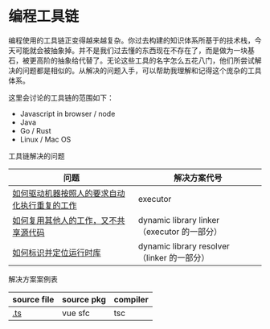 # 编程工具链

编程使用的工具链正变得越来越复杂。你过去构建的知识体系所基于的技术栈，今天可能就会被抽象掉。并不是我们过去懂的东西现在不存在了，而是做为一块基石，被更高阶的抽象给代替了。无论这些工具的名字怎么五花八门，他们所尝试解决的问题都是相似的。从解决的问题入手，可以帮助我理解和记得这个庞杂的工具体系。

这里会讨论的工具链的范围如下：

* Javascript in browser / node
* Java
* Go / Rust
* Linux / Mac OS

工具链解决的问题

| 问题 | 解决方案代号 |
| --- | --- |
| [如何驱动机器按照人的要求自动化执行重复的工作](/如何驱动机器按照人的要求自动化执行重复的工作.md) | executor |
| [如何复用其他人的工作，又不共享源代码](/如何复用其他人的工作，又不共享源代码.md) | dynamic library linker（executor 的一部分） |
| [如何标识并定位运行时库](/如何标识并定位运行时库.md) | dynamic library resolver （linker 的一部分） |

解决方案案例表

| source file | source pkg | compiler |
| --- | --- | --- |
| [.ts](/dot-ts.md) | vue sfc | tsc |

